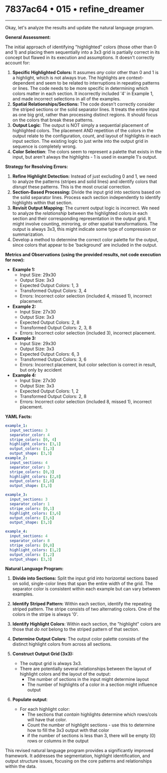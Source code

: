 # 7837ac64 • 015 • refine_dreamer

---
Okay, let's analyze the results and update the natural language program.

**General Assessment:**

The initial approach of identifying "highlighted" colors (those other than 0 and 1) and placing them sequentially into a 3x3 grid is partially correct in its concept but flawed in its execution and assumptions. It doesn't correctly account for:

1.  **Specific Highlighted Colors:** It assumes *any* color other than 0 and 1 is a highlight, which is not always true. The highlights are context-dependent and seem to be related to interruptions in repeating patterns or lines. The code needs to be more specific in determining which colors matter in each section. It incorrectly included '4' in Example 1, and made incorrect selections in all of the examples.
2.  **Spatial Relationships/Sections:** The code doesn't correctly consider the striped sections or the solid separator lines. It treats the entire input as one big grid, rather than processing distinct regions. It should focus on the colors that break these patterns.
3.  **Output Logic**: The output is NOT simply a sequential placement of highlighted colors. The placement AND repetition of the colors in the output relate to the configuration, count, and layout of highlights in each input section. The existing logic to just write into the output grid in sequence is completely wrong.
4.  **Color Selection**: The colors seem to represent a palette that exists in the input, but aren't always the highlights - 1 is used in example 1's output.

**Strategy for Resolving Errors:**

1.  **Refine Highlight Detection:** Instead of just excluding 0 and 1, we need to analyze the patterns (stripes and solid lines) and identify colors that *disrupt* these patterns. This is the most crucial correction.
2.  **Section-Based Processing:** Divide the input grid into sections based on the solid separator lines. Process each section independently to identify highlights within that section.
3.  **Revisit Output Mapping:** The current output logic is incorrect. We need to analyze the *relationship* between the highlighted colors in each section and their corresponding representation in the output grid. It might involve counting, mirroring, or other spatial transformations. The output is always 3x3, this might indicate some type of compression or summarization.
4. Develop a method to determine the correct color palette for the output, since colors that appear to be 'background' are included in the output.

**Metrics and Observations (using the provided results, not code execution for now):**

*   **Example 1:**
    *   Input Size: 29x30
    *   Output Size: 3x3
    *   Expected Output Colors: 1, 3
    *   Transformed Output Colors: 3, 4
    *   Errors: Incorrect color selection (included 4, missed 1), incorrect placement.
*   **Example 2:**
    *   Input Size: 27x30
    *   Output Size: 3x3
    *   Expected Output Colors: 2, 8
    *   Transformed Output Colors: 2, 3, 8
    *   Errors: Incorrect color selection (included 3), incorrect placement.
*   **Example 3:**
    *   Input Size: 29x30
    *   Output Size: 3x3
    *   Expected Output Colors: 6, 3
    *   Transformed Output Colors: 3, 6
    *   Errors: Incorrect placement, but color selection is correct in result, but only by accident
*   **Example 4:**
    *   Input Size: 27x30
    *   Output Size: 3x3
    *   Expected Output Colors: 1, 2
    *   Transformed Output Colors: 2, 8
    *   Errors: Incorrect color selection (included 8, missed 1), incorrect placement.

**YAML Facts:**

```yaml
example_1:
  input_sections: 3
  separator_color: 4
  stripe_colors: [0, 4]
  highlight_colors: [3,1]
  output_colors: [1,3]
  output_shape: [3,3]
example_2:
  input_sections: 4
  separator_color: 3
  stripe_colors: [0,3]
  highlight_colors: [2,8]
  output_colors: [2,8]
  output_shape: [3,3]

example_3:
  input_sections: 3
  separator_color: 1
  stripe_colors: [0,1]
  highlight_colors: [3,6]
  output_colors: [3,6]
  output_shape: [3,3]

example_4:
  input_sections: 4
  separator_color: 8
  stripe_colors: [0,8]
  highlight_colors: [1,2]
  output_colors: [1,2]
  output_shape: [3,3]

```

**Natural Language Program:**

1.  **Divide into Sections:** Split the input grid into horizontal sections based on solid, single-color lines that span the entire width of the grid. The separator color is consistent within each example but can vary between examples.

2.  **Identify Striped Pattern:** Within each section, identify the repeating striped pattern. The stripe consists of two alternating colors. One of the colors in the stripe is always '0'.

3. **Identify Highlight Colors**: Within each section, the "highlight" colors are those that *do not* belong to the striped pattern of that section.

4.  **Determine Output Colors**: The output color palette consists of the distinct highlight colors from across all sections.

5.  **Construct Output Grid (3x3):**
    *   The output grid is always 3x3.
    *   There are potentially several relationships between the layout of highlight colors and the layout of the output:
        * The number of sections in the input might determine layout
        * The number of highlights of a color in a section might influence output

6. **Populate output**:
    * For each highlight color:
       * The sections that *contain* highlights determine which rows/cols will have
         that color.
       * Count the number of highlight sections - use this to determine how to fill
         the 3x3 output with that color
       * if the number of sections is less than 3, there will be empty (0) rows or
         columns in the output

This revised natural language program provides a significantly improved framework. It addresses the segmentation, highlight identification, and output structure issues, focusing on the core patterns and relationships within the data.

